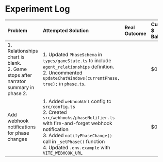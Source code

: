# Experiment Log

| Problem                                                      | Attempted Solution | Real Outcome | Current $ Balance |
| :----------------------------------------------------------- | :----------------- | :----------- | :---------------- |
| 1. Relationships chart is blank. <br> 2. Game stops after narrator summary in phase 2. | 1. Updated `PhaseSchema` in `types/gameState.ts` to include `agent_relationships` definition. <br> 2. Uncommented `updateChatWindows(currentPhase, true);` in `phase.ts`. |              | $0                |
| Add webhook notifications for phase changes | 1. Added `webhookUrl` config to `src/config.ts` <br> 2. Created `src/webhooks/phaseNotifier.ts` with fire-and-forget webhook notification <br> 3. Added `notifyPhaseChange()` call in `_setPhase()` function <br> 4. Updated `.env.example` with `VITE_WEBHOOK_URL` |              | $0                |
